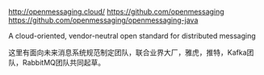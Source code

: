 http://openmessaging.cloud/
https://github.com/openmessaging
https://github.com/openmessaging/openmessaging-java



A cloud-oriented, vendor-neutral open standard for distributed messaging

这里有面向未来消息系统规范制定团队，联合业界大厂，雅虎，推特，Kafka团队，RabbitMQ团队共同起草。









